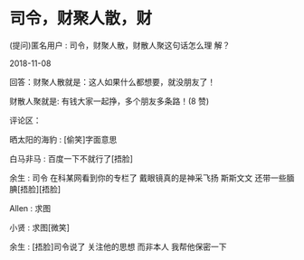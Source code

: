 # 司令，财聚人散，财

(提问)匿名用户 : 司令，财聚人散，财散人聚这句话怎么理 解？

2018-11-08

回答：财聚人散就是：这人如果什么都想要，就没朋友了！

财散人聚就是: 有钱大家一起挣，多个朋友多条路！(8 赞)

评论区：

晒太阳的海豹 : [偷笑]字面意思

白马非马 : 百度一下不就行了[捂脸]

余生 : 司令 在科某网看到你的专栏了 戴眼镜真的是神采飞扬 斯斯文文 还带一些腼腆[捂脸][捂脸]

Allen : 求图

小贤 : 求图[微笑]

余生 : [捂脸]司令说了 关注他的思想 而非本人 我帮他保密一下